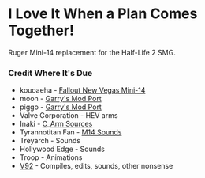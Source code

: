 # I Love It When a Plan Comes Together!
Ruger Mini-14 replacement for the Half-Life 2 SMG.

### Credit Where It's Due
* kouoaeha - [Fallout New Vegas Mini-14](https://www.nexusmods.com/newvegas/mods/50348)
* moon - [Garry's Mod Port](https://steamcommunity.com/sharedfiles/filedetails/?id=1423587238)
* piggo - [Garry's Mod Port](https://steamcommunity.com/sharedfiles/filedetails/?id=1423587238)
* Valve Corporation - HEV arms
* Inaki - [C_Arm Sources](https://github.com/ReverendV92/inaki-c_arms)
* Tyrannotitan Fan - [M14 Sounds](https://gamebanana.com/sounds/63452)
* Treyarch - Sounds
* Hollywood Edge - Sounds
* Troop - Animations
* [V92](http://jessevanover92.net) - Compiles, edits, sounds, other nonsense
